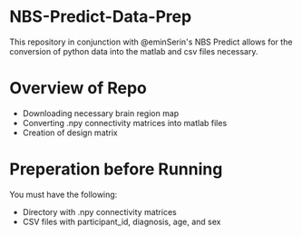# NBS-Predict-Data-Prep
This repository in conjunction with @eminSerin's NBS Predict allows for the conversion of python data into the matlab and csv files necessary.

# Overview of Repo
- Downloading necessary brain region map
- Converting .npy connectivity matrices into matlab files
- Creation of design matrix

# Preperation before Running
You must have the following:
- Directory with .npy connectivity matrices
- CSV files with participant_id, diagnosis, age, and sex
